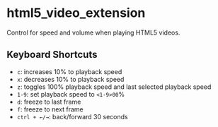 # html5_video_extension
Control for speed and volume when playing HTML5 videos.

## Keyboard Shortcuts
- `c`: increases 10% to playback speed
- `x`: decreases 10% to playback speed
- `z`: toggles 100% playback speed and last selected playback speed
- `1-9`: set playback speed to `<1-9>00`%
- `d`: freeze to last frame
- `f`: freeze to next frame
- `ctrl + ←/→`: back/forward 30 seconds
